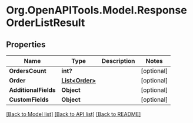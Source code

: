 # Org.OpenAPITools.Model.ResponseOrderListResult

## Properties

Name | Type | Description | Notes
------------ | ------------- | ------------- | -------------
**OrdersCount** | **int?** |  | [optional] 
**Order** | [**List&lt;Order&gt;**](Order.md) |  | [optional] 
**AdditionalFields** | **Object** |  | [optional] 
**CustomFields** | **Object** |  | [optional] 

[[Back to Model list]](../README.md#documentation-for-models) [[Back to API list]](../README.md#documentation-for-api-endpoints) [[Back to README]](../README.md)

